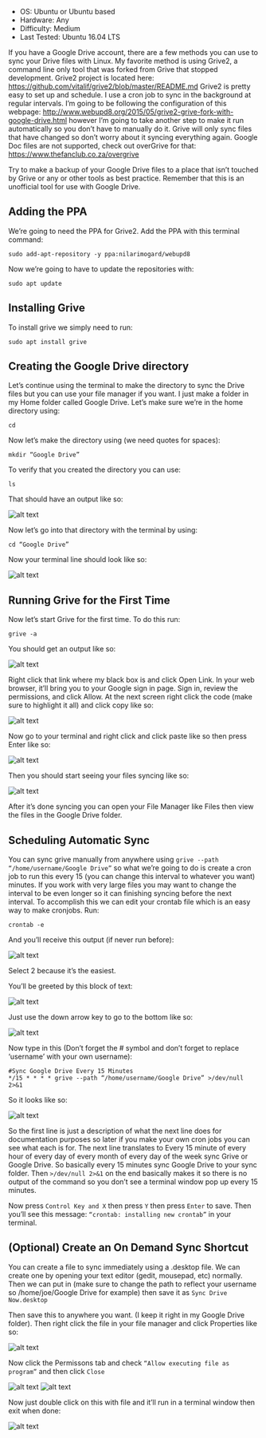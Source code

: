 - OS: Ubuntu or Ubuntu based
- Hardware: Any
- Difficulty: Medium
- Last Tested: Ubuntu 16.04 LTS

If you have a Google Drive account, there are a few methods you can use to sync your Drive files with Linux.  My favorite method is using Grive2, a command line only tool that was forked from Grive that stopped development.  Grive2 project is located here: https://github.com/vitalif/grive2/blob/master/README.md Grive2 is pretty easy to set up and schedule.  I use a cron job to sync in the background at regular intervals.  I’m going to be following the configuration of this webpage: http://www.webupd8.org/2015/05/grive2-grive-fork-with-google-drive.html however I’m going to take another step to make it run automatically so you don’t have to manually do it.  Grive will only sync files that have changed so don’t worry about it syncing everything again.  Google Doc files are not supported, check out overGrive for that: https://www.thefanclub.co.za/overgrive 

Try to make a backup of your Google Drive files to a place that isn’t touched by Grive or any or other tools as best practice.  Remember that this is an unofficial tool for use with Google Drive.


## Adding the PPA
We’re going to need the PPA for Grive2.  Add the PPA with this terminal command:

`sudo add-apt-repository -y ppa:nilarimogard/webupd8`

Now we’re going to have to update the repositories with:

`sudo apt update`


## Installing Grive

To install grive we simply need to run:

`sudo apt install grive`


## Creating the Google Drive directory

Let’s continue using the terminal to make the directory to sync the Drive files but you can use your file manager if you want.  I just make a folder in my Home folder called Google Drive.  Let’s make sure we’re in the home directory using:

`cd`

Now let’s make the directory using (we need quotes for spaces):

`mkdir “Google Drive”`

To verify that you created the directory you can use:

`ls`

That should have an output like so:

![alt text](https://raw.githubusercontent.com/blomstertj/root/master/Tutorials/Linux/Sync%20Google%20Drive%20with%20grive2/create_dir_1.png)

Now let’s go into that directory with the terminal by using:

`cd “Google Drive”`

Now your terminal line should look like so:

![alt text](https://raw.githubusercontent.com/blomstertj/root/master/Tutorials/Linux/Sync%20Google%20Drive%20with%20grive2/create_dir_2.png)

## Running Grive for the First Time
Now let’s start Grive for the first time.  To do this run:

`grive -a`

You should get an output like so:

![alt text](https://raw.githubusercontent.com/blomstertj/root/master/Tutorials/Linux/Sync%20Google%20Drive%20with%20grive2/grive_first_time_1.png)

Right click that link where my black box is and click Open Link.  In your web browser, it’ll bring you to your Google sign in page.  Sign in, review the permissions, and click Allow.  At the next screen right click the code (make sure to highlight it all) and click copy like so:

![alt text](https://raw.githubusercontent.com/blomstertj/root/master/Tutorials/Linux/Sync%20Google%20Drive%20with%20grive2/grive_first_time_2.png)

Now go to your terminal and right click and click paste like so then press Enter like so:

![alt text](https://raw.githubusercontent.com/blomstertj/root/master/Tutorials/Linux/Sync%20Google%20Drive%20with%20grive2/grive_first_time_3.png)

Then you should start seeing your files syncing like so:

![alt text](https://raw.githubusercontent.com/blomstertj/root/master/Tutorials/Linux/Sync%20Google%20Drive%20with%20grive2/grive_first_time_4.png)

After it’s done syncing you can open your File Manager like Files then view the files in the Google Drive folder.  

## Scheduling Automatic Sync
You can sync grive manually from anywhere using `grive --path “/home/username/Google Drive”` so what we’re going to do is create a cron job to run this every 15 (you can change this interval to whatever you want) minutes. If you work with very large files you may want to change the interval to be even longer so it can finishing syncing before the next interval. To accomplish this we can edit your crontab file which is an easy way to make cronjobs.  Run:

`crontab -e`

And you’ll receive this output (if never run before):

![alt text](https://raw.githubusercontent.com/blomstertj/root/master/Tutorials/Linux/Sync%20Google%20Drive%20with%20grive2/schedule_sync_1.png)

Select 2 because it’s the easiest.

You’ll be greeted by this block of text:

![alt text](https://raw.githubusercontent.com/blomstertj/root/master/Tutorials/Linux/Sync%20Google%20Drive%20with%20grive2/schedule_sync_2.png)

Just use the down arrow key to go to the bottom like so:

![alt text](https://raw.githubusercontent.com/blomstertj/root/master/Tutorials/Linux/Sync%20Google%20Drive%20with%20grive2/schedule_sync_3.png)

Now type in this (Don’t forget the # symbol and don’t forget to replace ‘username’ with your own username):
```
#Sync Google Drive Every 15 Minutes
*/15 * * * * grive --path “/home/username/Google Drive” >/dev/null 2>&1
```
So it looks like so:

![alt text](https://raw.githubusercontent.com/blomstertj/root/master/Tutorials/Linux/Sync%20Google%20Drive%20with%20grive2/schedule_sync_4.png)

So the first line is just a description of what the next line does for documentation purposes so later if you make your own cron jobs you can see what each is for.  The next line translates to Every 15 minute of every hour of every day of every month of every day of the week sync Grive or Google Drive.  So basically every 15 minutes sync Google Drive to your sync folder.  Then `>/dev/null 2>&1` on the end basically makes it so there is no output of the command so you don’t see a terminal window pop up every 15 minutes.

Now press `Control Key and X` then press `Y` then press `Enter` to save.  Then you’ll see this message: `“crontab: installing new crontab”` in your terminal.


## (Optional) Create an On Demand Sync Shortcut

You can create a file to sync immediately using a .desktop file.  We can create one by opening your text editor (gedit, mousepad, etc) normally.  Then we can put in (make sure to change the path to reflect your username so /home/joe/Google Drive for example) then save it as `Sync Drive Now.desktop`

Then save this to anywhere you want.  (I keep it right in my Google Drive folder).  Then right click the file in your file manager and click Properties like so:

![alt text](https://raw.githubusercontent.com/blomstertj/root/master/Tutorials/Linux/Sync%20Google%20Drive%20with%20grive2/on_demand_sync_1.png)

Now click the Permissons tab and check `“Allow executing file as program”` and then click `Close`

![alt text](https://raw.githubusercontent.com/blomstertj/root/master/Tutorials/Linux/Sync%20Google%20Drive%20with%20grive2/on_demand_sync_2.png)
![alt text](https://raw.githubusercontent.com/blomstertj/root/master/Tutorials/Linux/Sync%20Google%20Drive%20with%20grive2/on_demand_sync_3.png)

Now just double click on this with file and it’ll run in a terminal window then exit when done:

![alt text](https://raw.githubusercontent.com/blomstertj/root/master/Tutorials/Linux/Sync%20Google%20Drive%20with%20grive2/on_demand_sync_4.png)
